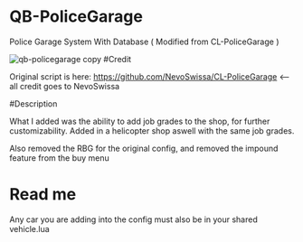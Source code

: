 # QB-PoliceGarage
Police Garage System With Database ( Modified from CL-PoliceGarage )

![qb-policegarage copy](https://user-images.githubusercontent.com/91357757/167039816-bf63af8c-97dd-4725-ab05-aaf7d5051e46.png)
#Credit

Original script is here: https://github.com/NevoSwissa/CL-PoliceGarage <-- all credit goes to NevoSwissa

#Description

What I added was the ability to add job grades to the shop, for further customizability. Added in a helicopter shop aswell with the same job grades.

Also removed the RBG for the original config, and removed the impound feature from the buy menu

# Read me
Any car you are adding into the config must also be in your shared vehicle.lua

